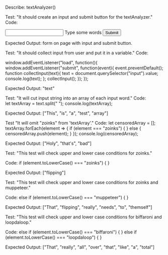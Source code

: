 Describe: textAnalyzer()

Test: "It should create an input and submit button for the textAnalyzer."
Code:
<form>
    <input type="text" id="input">
    <label for="input">Type some words</label>
    <button type="submit">Submit</button>
  </form>

<!-- Our second test. -->
Expected Output: form on page with input and submit button.

Test: "It should collect input from user and put it in a variable."
Code: 

window.addEventListener("load", function(){
  window.addEventListener("submit", function(event){
  event.preventDefault();
  function collectInput(text){
    text = document.querySelector("input").value;
    console.log(text);
  };
  collectInput();
  });
});

<!-- input text = "text" -->

Expected Output: "text"

<!-- Our third test. -->

Test: "It will cut input string into an array of each input word."
Code:     
    let textArray = text.split(" ");
    console.log(textArray);

<!-- input text = "This is a test array" -->

Expected Output: ["This", "is", "a", "test", "array"]

<!-- Our fourth test. -->

Test "It will omit "zoinks" from 'textArray'."
Code:
    let censoredArray = [];
    textArray.forEach(element => {
      if (element === "zoinks") {
      } else {
        censoredArray.push(element);
      }
    });
    console.log(censoredArray);

<!-- input text = "Holy zoinks that's bad" -->

Expected Output: ["Holy", "that's", "bad"]

<!-- Our fifth test. -->

Test: "This test will check upper and lower case conditions for zoinks."

Code:
      if (element.toLowerCase() === "zoinks") {
      }

<!-- input text = "flipping Zoinks ZOINKS zoinks zOiNkS" -->

Expected Output: ["flipping"]

<!-- Our sixth test. -->

Test: "This test will check upper and lower case conditions for zoinks and muppeteer."

Code: 
  else if (element.toLowerCase() === "muppeteer") {
      }

<!-- input text = "That flipping muppeteer really needs to zoinks themself" -->

Expected Output: ["That", "flipping", "really", "needs", "to", "themself"]

<!-- Our seventh test. -->

Test: "This test will check upper and lower case conditions for biffaroni and loopdaloop."

Code: 
        else if (element.toLowerCase() === "biffaroni") {
      } else if (element.toLowerCase() === "loopdaloop") {
      }

<!-- input text = "That muppeteer really biffaroni all over that loopdaloop like a total zoinks" -->

Expected Output: ["That", "really", "all", "over", "that", "like", "a", "total"]

